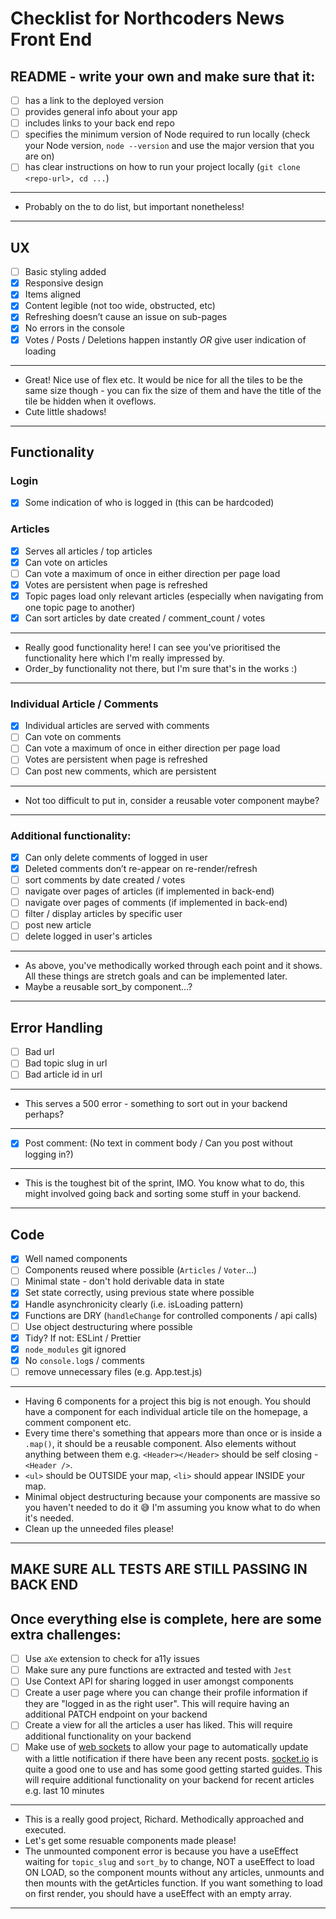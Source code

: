 # Checklist for Northcoders News Front End

## README - write your own and make sure that it:

- [ ] has a link to the deployed version
- [ ] provides general info about your app
- [ ] includes links to your back end repo
- [ ] specifies the minimum version of Node required to run locally (check your Node version, `node --version` and use the major version that you are on)
- [ ] has clear instructions on how to run your project locally (`git clone <repo-url>, cd ...`)

---

- Probably on the to do list, but important nonetheless!

---

## UX

- [ ] Basic styling added
- [x] Responsive design
- [x] Items aligned
- [x] Content legible (not too wide, obstructed, etc)
- [x] Refreshing doesn’t cause an issue on sub-pages
- [x] No errors in the console
- [x] Votes / Posts / Deletions happen instantly _OR_ give user indication of loading

---

- Great! Nice use of flex etc. It would be nice for all the tiles to be the same size though - you can fix the size of them and have the title of the tile be hidden when it oveflows.
- Cute little shadows!

---

## Functionality

### Login

- [x] Some indication of who is logged in (this can be hardcoded)

### Articles

- [x] Serves all articles / top articles
- [x] Can vote on articles
- [ ] Can vote a maximum of once in either direction per page load
- [x] Votes are persistent when page is refreshed
- [x] Topic pages load only relevant articles (especially when navigating from one topic page to another)
- [x] Can sort articles by date created / comment_count / votes

---

- Really good functionality here! I can see you've prioritised the functionality here which I'm really impressed by.
- Order_by functionality not there, but I'm sure that's in the works :)

---

### Individual Article / Comments

- [x] Individual articles are served with comments
- [ ] Can vote on comments
- [ ] Can vote a maximum of once in either direction per page load
- [ ] Votes are persistent when page is refreshed
- [ ] Can post new comments, which are persistent

---

- Not too difficult to put in, consider a reusable voter component maybe?

---

### Additional functionality:

- [x] Can only delete comments of logged in user
- [x] Deleted comments don’t re-appear on re-render/refresh
- [ ] sort comments by date created / votes
- [ ] navigate over pages of articles (if implemented in back-end)
- [ ] navigate over pages of comments (if implemented in back-end)
- [ ] filter / display articles by specific user
- [ ] post new article
- [ ] delete logged in user's articles

---

- As above, you've methodically worked through each point and it shows. All these things are stretch goals and can be implemented later.
- Maybe a reusable sort_by component...?

---

## Error Handling

- [ ] Bad url
- [ ] Bad topic slug in url
- [ ] Bad article id in url

---

- This serves a 500 error - something to sort out in your backend perhaps?

---

- [x] Post comment: (No text in comment body / Can you post without logging in?)

---

- This is the toughest bit of the sprint, IMO. You know what to do, this might involved going back and sorting some stuff in your backend.

---

## Code

- [x] Well named components
- [ ] Components reused where possible (`Articles` / `Voter`...)
- [ ] Minimal state - don't hold derivable data in state
- [x] Set state correctly, using previous state where possible
- [x] Handle asynchronicity clearly (i.e. isLoading pattern)
- [x] Functions are DRY (`handleChange` for controlled components / api calls)
- [ ] Use object destructuring where possible
- [x] Tidy? If not: ESLint / Prettier
- [x] `node_modules` git ignored
- [x] No `console.log`s / comments
- [ ] remove unnecessary files (e.g. App.test.js)

---

- Having 6 components for a project this big is not enough. You should have a component for each individual article tile on the homepage, a comment component etc.
- Every time there's something that appears more than once or is inside a `.map()`, it should be a reusable component. Also elements without anything between them e.g. `<Header></Header>` should be self closing - `<Header />`.
- `<ul>` should be OUTSIDE your map, `<li>` should appear INSIDE your map.
- Minimal object destructuring because your components are massive so you haven't needed to do it 😅 I'm assuming you know what to do when it's needed.
- Clean up the unneeded files please!

---

## MAKE SURE ALL TESTS ARE STILL PASSING IN BACK END

## Once everything else is complete, here are some extra challenges:

- [ ] Use `aXe` extension to check for a11y issues
- [ ] Make sure any pure functions are extracted and tested with `Jest`
- [ ] Use Context API for sharing logged in user amongst components
- [ ] Create a user page where you can change their profile information if they are "logged in as the right user". This will require having an additional PATCH endpoint on your backend
- [ ] Create a view for all the articles a user has liked. This will require additional functionality on your backend
- [ ] Make use of [web sockets](https://en.wikipedia.org/wiki/WebSocket) to allow your page to automatically update with a little notification if there have been any recent posts. [socket.io](https://socket.io/) is quite a good one to use and has some good getting started guides. This will require additional functionality on your backend for recent articles e.g. last 10 minutes

---

- This is a really good project, Richard. Methodically approached and executed.
- Let's get some resuable components made please!
- The unmounted component error is because you have a useEffect waiting for `topic_slug` and `sort_by` to change, NOT a useEffect to load ON LOAD, so the component mounts without any articles, unmounts and then mounts with the getArticles function. If you want something to load on first render, you should have a useEffect with an empty array.

---
